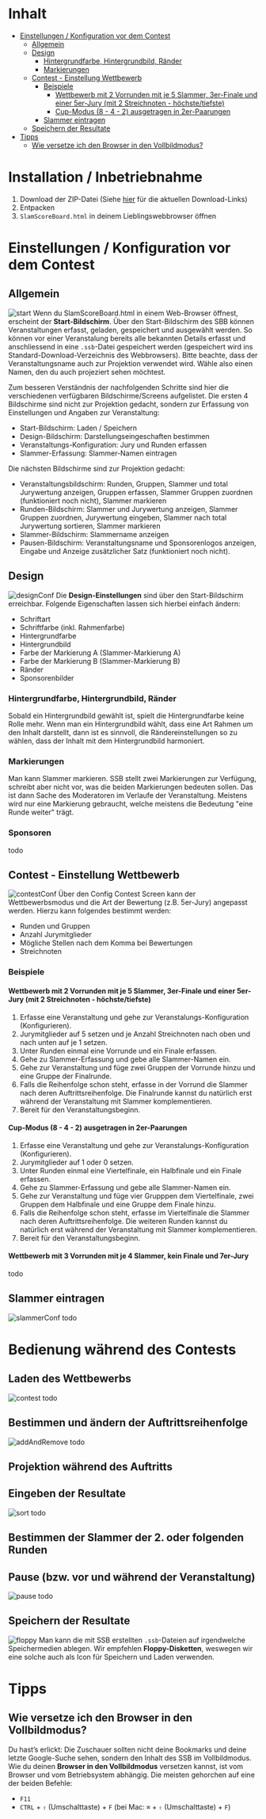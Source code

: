 
# Inhalt

* [Einstellungen / Konfiguration vor dem Contest](#settings)
    * [Allgemein](#settings-general)
    * [Design](#design)
        * [Hintergrundfarbe, Hintergrundbild, Ränder](#design-background)
        * [Markierungen](#design-marks)
    * [Contest - Einstellung Wettbewerb](#contest-conf)
        * [Beispiele](#contest-examples)
            * [Wettbewerb mit 2 Vorrunden mit je 5 Slammer, 3er-Finale und einer 5er-Jury (mit 2 Streichnoten - höchste/tiefste)](#contest-example1)
            * [Cup-Modus (8 - 4 - 2) ausgetragen in 2er-Paarungen](#contest-example2)
        * [Slammer eintragen](#slammer-conf)
    * [Speichern der Resultate](#saving)
* [Tipps](#tips)
    * [Wie versetze ich den Browser in den Vollbildmodus?](#fullscreen)



# Installation / Inbetriebnahme
1. Download der ZIP-Datei (Siehe [hier](https://bespr.github.io/SlamScoreBoard/) für die aktuellen Download-Links)
2. Entpacken
3. `SlamScoreBoard.html` in deinem Lieblingswebbrowser öffnen

<a name="settings"></a>
# Einstellungen / Konfiguration vor dem Contest

<a name="settings-general"></a>
## Allgemein
![start](img/48_icon-home.png)
Wenn du SlamScoreBoard.html in einem Web-Browser öffnest, erscheint der **Start-Bildschirm**. Über den Start-Bildschirm des SBB können Veranstaltungen erfasst, geladen, gespeichert und ausgewählt werden. So können vor einer Veranstalung bereits alle bekannten Details erfasst und anschliessend in eine `.ssb`-Datei gespeichert werden (gespeichert wird ins Standard-Download-Verzeichnis des Webbrowsers). Bitte beachte, dass der Veranstaltungsname auch zur Projektion verwendet wird. Wähle also einen Namen, den du auch projeziert sehen möchtest.

Zum besseren Verständnis der nachfolgenden Schritte sind hier die verschiedenen verfügbaren Bildschirme/Screens aufgelistet. Die ersten 4 Bildschirme sind nicht zur Projektion gedacht, sondern zur Erfassung von Einstellungen und Angaben zur Veranstaltung:

* Start-Bildschirm: Laden / Speichern
* Design-Bildschirm: Darstellungseingeschaften bestimmen
* Veranstaltungs-Konfiguration: Jury und Runden erfassen
* Slammer-Erfassung: Slammer-Namen eintragen

Die nächsten Bildschirme sind zur Projektion gedacht:

* Veranstaltungsbildschirm: Runden, Gruppen, Slammer und total Jurywertung anzeigen, Gruppen erfassen, Slammer Gruppen zuordnen (funktioniert noch nicht), Slammer markieren
* Runden-Bildschirm: Slammer und Jurywertung anzeigen, Slammer Gruppen zuordnen, Jurywertung eingeben, Slammer nach total Jurywertung sortieren, Slammer markieren
* Slammer-Bildschirm: Slammername anzeigen
* Pausen-Bildschirm: Veranstaltungsname und Sponsorenlogos anzeigen, Eingabe und Anzeige zusätzlicher Satz (funktioniert noch nicht).

<a name="design"></a>
## Design

![designConf](img/48_icon-designConf.png) Die **Design-Einstellungen** sind über den Start-Bildschirm erreichbar. Folgende Eigenschaften lassen sich hierbei einfach ändern:

* Schriftart
* Schriftfarbe (inkl. Rahmenfarbe)
* Hintergrundfarbe
* Hintergrundbild
* Farbe der Markierung A (Slammer-Markierung A)
* Farbe der Markierung B (Slammer-Markierung B)
* Ränder
* Sponsorenbilder

<a name="design-background"></a>
### Hintergrundfarbe, Hintergrundbild, Ränder
Sobald ein Hintergrundbild gewählt ist, spielt die Hintergrundfarbe keine Rolle mehr. Wenn man ein Hintergrundbild wählt, dass eine Art Rahmen um den Inhalt darstellt, dann ist es sinnvoll, die Rändereinstellungen so zu wählen, dass der Inhalt mit dem Hintergrundbild harmoniert.

<a name="design-marks"></a>
### Markierungen
Man kann Slammer markieren. SSB stellt zwei Markierungen zur Verfügung, schreibt aber nicht vor, was die beiden Markierungen bedeuten sollen. Das ist dann Sache des Moderatoren im Verlaufe der Veranstaltung. Meistens wird nur eine Markierung gebraucht, welche meistens die Bedeutung "eine Runde weiter" trägt.

### Sponsoren
todo

<a name="contest-conf"></a>
## Contest - Einstellung Wettbewerb

![contestConf](img/48_icon-contestConf.png) Über den Config Contest Screen kann der Wettbewerbsmodus und die Art der Bewertung (z.B. 5er-Jury) angepasst werden. Hierzu kann folgendes bestimmt werden:

* Runden und Gruppen
* Anzahl Jurymitglieder
* Mögliche Stellen nach dem Komma bei Bewertungen
* Streichnoten

<a name="contest-examples"></a>
### Beispiele

<a name="contest-example1"></a>
#### Wettbewerb mit 2 Vorrunden mit je 5 Slammer, 3er-Finale und einer 5er-Jury (mit 2 Streichnoten - höchste/tiefste)
1. Erfasse eine Veranstaltung und gehe zur Veranstalungs-Konfiguration (Konfigurieren).
2. Jurymitglieder auf 5 setzen und je Anzahl Streichnoten nach oben und nach unten auf je 1 setzen.
3. Unter Runden einmal eine Vorrunde und ein Finale erfassen.
4. Gehe zu Slammer-Erfassung und gebe alle Slammer-Namen ein.
5. Gehe zur Veranstaltung und füge zwei Gruppen der Vorrunde hinzu und eine Gruppe der Finalrunde.
6. Falls die Reihenfolge schon steht, erfasse in der Vorrund die Slammer nach deren Auftrittsreihenfolge. Die Finalrunde kannst du natürlich erst während der Veranstaltung mit Slammer komplementieren.
7. Bereit für den Veranstaltungsbeginn.

<a name="contest-example2"></a>
#### Cup-Modus (8 - 4 - 2) ausgetragen in 2er-Paarungen
1. Erfasse eine Veranstaltung und gehe zur Veranstalungs-Konfiguration (Konfigurieren).
2. Jurymitglieder auf 1 oder 0 setzen.
3. Unter Runden einmal eine Viertelfinale, ein Halbfinale und ein Finale erfassen.
4. Gehe zu Slammer-Erfassung und gebe alle Slammer-Namen ein.
5. Gehe zur Veranstaltung und füge vier Grupppen dem Viertelfinale, zwei Gruppen dem Halbfinale und eine Gruppe dem Finale hinzu.
6. Falls die Reihenfolge schon steht, erfasse im Viertelfinale die Slammer nach deren Auftrittsreihenfolge. Die weiteren Runden kannst du natürlich erst während der Veranstaltung mit Slammer komplementieren.
7. Bereit für den Veranstaltungsbeginn.


#### Wettbewerb mit 3 Vorrunden mit je 4 Slammer, kein Finale und 7er-Jury
todo

<a name="slammer-conf"></a>
## Slammer eintragen
![slammerConf](img/48_icon-slammerConf.png) todo

# Bedienung während des Contests
## Laden des Wettbewerbs
![contest](img/48_icon-contest.png) todo

## Bestimmen und ändern der Auftrittsreihenfolge
![addAndRemove](img/48_icon-addAndRemove.png) todo

## Projektion während des Auftritts

## Eingeben der Resultate
![sort](img/48_icon-sort.png) todo

## Bestimmen der Slammer der 2. oder folgenden Runden

## Pause (bzw. vor und während der Veranstaltung)
![pause](img/48_icon-pause.png) todo


<a name="saving"></a>
## Speichern der Resultate

![floppy](img/48_icon-floppy.png) Man kann die mit SSB erstellten `.ssb`-Dateien auf irgendwelche Speichermedien ablegen. Wir empfehlen **Floppy-Disketten**, weswegen wir eine solche auch als Icon für Speichern und Laden verwenden.

<a name="tips"></a>
# Tipps

<a name="fullscreen"></a>
## Wie versetze ich den Browser in den Vollbildmodus?

Du hast’s erlickt: Die Zuschauer sollten nicht deine Bookmarks und deine letzte Google-Suche sehen, sondern den Inhalt des SSB im Vollbildmodus. Wie du deinen **Browser in den Vollbildmodus** versetzen kannst, ist vom Browser und vom Betriebsystem abhängig. Die meisten gehorchen auf eine der beiden Befehle:

* `F11`
* `CTRL` + `⇧` (Umschalttaste) + `F` (bei Mac: `⌘` + `⇧` (Umschalttaste) + `F`)
